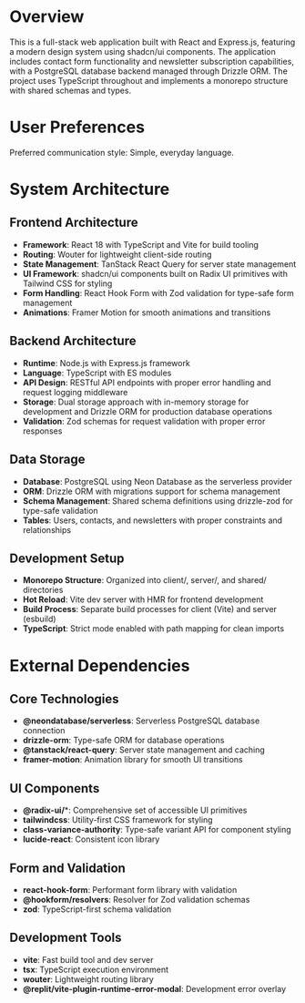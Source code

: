 # Overview

This is a full-stack web application built with React and Express.js, featuring a modern design system using shadcn/ui components. The application includes contact form functionality and newsletter subscription capabilities, with a PostgreSQL database backend managed through Drizzle ORM. The project uses TypeScript throughout and implements a monorepo structure with shared schemas and types.

# User Preferences

Preferred communication style: Simple, everyday language.

# System Architecture

## Frontend Architecture
- **Framework**: React 18 with TypeScript and Vite for build tooling
- **Routing**: Wouter for lightweight client-side routing
- **State Management**: TanStack React Query for server state management
- **UI Framework**: shadcn/ui components built on Radix UI primitives with Tailwind CSS for styling
- **Form Handling**: React Hook Form with Zod validation for type-safe form management
- **Animations**: Framer Motion for smooth animations and transitions

## Backend Architecture
- **Runtime**: Node.js with Express.js framework
- **Language**: TypeScript with ES modules
- **API Design**: RESTful API endpoints with proper error handling and request logging middleware
- **Storage**: Dual storage approach with in-memory storage for development and Drizzle ORM for production database operations
- **Validation**: Zod schemas for request validation with proper error responses

## Data Storage
- **Database**: PostgreSQL using Neon Database as the serverless provider
- **ORM**: Drizzle ORM with migrations support for schema management
- **Schema Management**: Shared schema definitions using drizzle-zod for type-safe validation
- **Tables**: Users, contacts, and newsletters with proper constraints and relationships

## Development Setup
- **Monorepo Structure**: Organized into client/, server/, and shared/ directories
- **Hot Reload**: Vite dev server with HMR for frontend development
- **Build Process**: Separate build processes for client (Vite) and server (esbuild)
- **TypeScript**: Strict mode enabled with path mapping for clean imports

# External Dependencies

## Core Technologies
- **@neondatabase/serverless**: Serverless PostgreSQL database connection
- **drizzle-orm**: Type-safe ORM for database operations
- **@tanstack/react-query**: Server state management and caching
- **framer-motion**: Animation library for smooth UI transitions

## UI Components
- **@radix-ui/***: Comprehensive set of accessible UI primitives
- **tailwindcss**: Utility-first CSS framework for styling
- **class-variance-authority**: Type-safe variant API for component styling
- **lucide-react**: Consistent icon library

## Form and Validation
- **react-hook-form**: Performant form library with validation
- **@hookform/resolvers**: Resolver for Zod validation schemas
- **zod**: TypeScript-first schema validation

## Development Tools
- **vite**: Fast build tool and dev server
- **tsx**: TypeScript execution environment
- **wouter**: Lightweight routing library
- **@replit/vite-plugin-runtime-error-modal**: Development error overlay